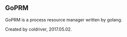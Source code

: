 ## GoPRM 

GoPRM is a process resource manager written by golang.

Created by coldriver, 2017.05.02.